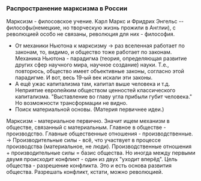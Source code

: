 ### Распространение марксизма в России

Марксизм - филосовское учение. 
Карл Маркс и Фридрих Энгельс -- философы(немецкие, но творческую жизнь прожили в Англии), с революцией особо не связаны, революция для них - философия. 

- От механики Ньютона к марксизму -> раз вселенная работает по законам, то, видимо, и общество тоже работает по законам. Механика Ньютона - парадигма (теория, определяющая развитие других сфер научного мира, научное создание) науки. Т.е., повторюсь, общество имеет объективные законы, согласно этой парадигме. И вот, весь 19-ый век искали эти законы.
- А ещё ужас капитализма там, капитал выше человека и т.д. Неприятие европейким обществом ценностей классического капитализма. "Выставление во главу угла прибыли губит человека." Но возможности трансформации не видно.
- Поиск материальной основы. (Материя первичнее идеи.)

Марксизм - материальное первично. Значит ищем механизм в обществе, связанный с материальным. Главное в обществе - производство. Главные общественные отношения - производственные. -> Производительные силы - всё, что участвует в процессе производства (материальное, не люди). 
Производственные отношения + производительные силы = базис общества. Но иногда между первыми двумя происходит конфликт - один из двух "уходит вперёд". Цель общества - разрешение конфликта. Это и есть основа развития общества.
Разрешать конфликт, кстати, можно революцией. 

